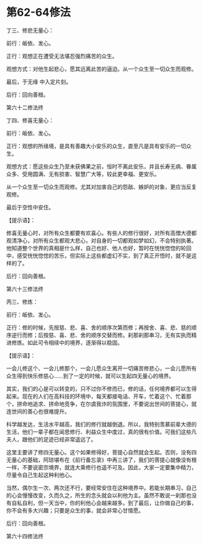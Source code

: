 # 第62-64修法

丁三、修悲无量心：

前行：皈依、发心。

正行：观想正在遭受无法堪忍强烈痛苦的众生。

观想方式：对他生起悲心，愿其远离此苦的逼迫。从一个众生至一切众生而观修。

最后，于无缘 中入定片刻。

后行：回向善根。

第六十二修法终

丁四、修喜无量心：

前行：皈依、发心。

正行：观想的所缘境，是具有善趣大小安乐的众生，直至凡是具有安乐的一切众生。

观想方式：愿这些众生乃至未获佛果之前，恒时不离此安乐，并且长寿无病、眷属众多、受用圆满、无有损害、智慧广大等，较此更幸福、更安乐。

从一个众生至一切众生而观修。尤其对加害自己的怨敌、嫉妒的对象，更应当反复观修。

最后于空性中安住。

【提示语】：

修喜无量心时，对所有众生都要有欢喜心。有些人的修行很好，对所有高僧大德都观清净心，对所有众生都观大悲心，对自身的一切都观如梦如幻，不会特别执著。他知道整个世界的真相是什么样，自己也好、他人也好，暂时在恍恍惚惚的轮回中，感受恍恍惚惚的苦乐，但实际上这些都虚幻不实，到了真正开悟时，就不是这样的了。

后行：回向善根。

第六十三修法终

丙三、修炼：

前行：皈依、发心。

正行：修的时候，先按慈、悲、喜、舍的顺序次第而修；再按舍、喜、悲、慈的顺序逆行而修；后按慈、喜、悲、舍的顺序交替而修。刹那刹那串习，无有实执而精进修炼。如此可令相续中的境界，逐渐得以稳固。

【提示语】：

一会儿修这个、一会儿修那个，一会儿愿众生离开一切痛苦修悲心，一会儿愿所有众生得到快乐修慈心……到了一定的时候，就可以生起四无量心的境界。

其实，我们的心是可以转变的，只不过你不修而已，修的话，任何境界都可以生得起来。现在的人们在高科技的环境中，每天都接电话、开车，忙着这个、忙着那个，拼命地追求、拼命地竞争，在尔虞我诈的氛围里，不要说出世间的菩提心，就连世间的善心也很难提升。

科学越发达，生活水平越高，我们的修行就越倒退。所以，我特别羡慕前辈大德的生活，他们一辈子都在闻思修行、利益众生中度过，真的很有价值。可我们这些凡夫人，跟他们的足迹已经非常遥远了。

这里主要讲了修四无量心。这个如果修得好，菩提心自然就会生起。否则，没有四无量心的基础，阿琼堪布在《前行备忘录》中再三讲了，我们的菩提心就像没有根一样，不要说密宗境界，就连大乘修行也遥不可及。因此，大家一定要集中精力，尽量令自己生起这种利他心。

当然，偶尔生一次、两次还不行，要经常安住在这种境界中。若能长期串习，自己的心会慢慢改变，久而久之，所生的念头就会以利他为主。虽然不敢说一刹那也没有自私自利，但一天当中，你的利他心会越来越多。到了最后，让你做自己的事，你不会有多大兴趣；只要是众生的事，就会非常心甘情愿。

后行：回向善根。

第六十四修法终

